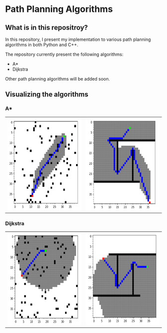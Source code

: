 # Path Planning Algorithms

## What is in this repositroy?

In this repository, I present my implementation to various path planning algorithms in both Python and C++.

The repository currently present the following algorithms:

- A*
- Dijkstra

Other path planning algorithms will be added soon.

## Visualizing the algorithms
### A*
<table>
   <tr>
    <td> <img src="README_Files/Astar_1.png" width = 300px height = 300px ></td>
    <td><img src="README_Files/Astar_2.png" width = 300px height = 300px></td>
   </tr> 
</table>

### Dijkstra
<table>
   <tr>
    <td> <img src="README_Files/Dijkstra_1.png" width = 300px height = 300px ></td>
    <td><img src="README_Files/Dijkstra_2.png" width = 300px height = 300px></td>
   </tr> 
</table>
